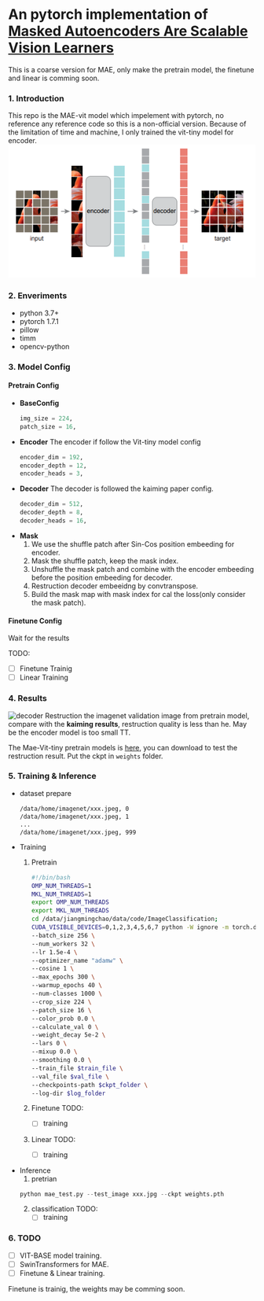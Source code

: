 # An pytorch implementation of [Masked Autoencoders Are Scalable Vision Learners](https://arxiv.org/abs/2111.06377)

This is a coarse version for MAE, only make the pretrain model, the finetune and linear is comming soon.


### 1. Introduction
This repo is the MAE-vit model which impelement with pytorch, no reference any reference code so this is a non-official version. Because of the limitation of time and machine, I only trained the vit-tiny model for encoder.
![mae](fig/MAE.png)

### 2. Enveriments
- python 3.7+
- pytorch 1.7.1 
- pillow
- timm  
- opencv-python

### 3. Model Config

#### Pretrain Config

- **BaseConfig**
    ```python
    img_size = 224,
    patch_size = 16,
    ```
- **Encoder**
    The encoder if follow the Vit-tiny model config
    ```python
    encoder_dim = 192,
    encoder_depth = 12,
    encoder_heads = 3,
    ```
- **Decoder**
    The decoder is followed the kaiming paper config.
    ```python
    decoder_dim = 512,
    decoder_depth = 8,
    decoder_heads = 16, 
    ```
- **Mask**
    1. We use the shuffle patch after Sin-Cos position embeeding for encoder.
    2. Mask the shuffle patch, keep the mask index.
    3. Unshuffle the mask patch and combine with the encoder embeeding before the position embeeding for decoder.
    4. Restruction decoder embeeidng by convtranspose.
    5. Build the mask map with mask index for cal the loss(only consider the mask patch).

#### Finetune Config
Wait for the results

TODO:
- [ ] Finetune Trainig
- [ ] Linear Training 

### 4. Results
![decoder](fig/decoder.png)
Restruction the imagenet validation image from pretrain model, compare with the **kaiming results**, restruction quality is less than he. 
May be the encoder model is too small TT.

The Mae-Vit-tiny pretrain models is [here](https://drive.google.com/file/d/1I0EzCLYLmHBfhIaESFvWGlhuQuJ8xPw6/view?usp=sharing), you can download to test the restruction result. Put the ckpt in ```weights``` folder.


### 5. Training & Inference
- dataset prepare
    ```
    /data/home/imagenet/xxx.jpeg, 0
    /data/home/imagenet/xxx.jpeg, 1
    ...
    /data/home/imagenet/xxx.jpeg, 999
    ```
- Training 
    1. Pretrain 
        ```bash
        #!/bin/bash
        OMP_NUM_THREADS=1
        MKL_NUM_THREADS=1
        export OMP_NUM_THREADS
        export MKL_NUM_THREADS
        cd /data/jiangmingchao/data/code/ImageClassification;
        CUDA_VISIBLE_DEVICES=0,1,2,3,4,5,6,7 python -W ignore -m torch.distributed.launch --nproc_per_node 8 train_mae.py \
        --batch_size 256 \
        --num_workers 32 \
        --lr 1.5e-4 \
        --optimizer_name "adamw" \
        --cosine 1 \
        --max_epochs 300 \
        --warmup_epochs 40 \
        --num-classes 1000 \
        --crop_size 224 \
        --patch_size 16 \
        --color_prob 0.0 \
        --calculate_val 0 \
        --weight_decay 5e-2 \
        --lars 0 \
        --mixup 0.0 \
        --smoothing 0.0 \
        --train_file $train_file \
        --val_file $val_file \
        --checkpoints-path $ckpt_folder \
        --log-dir $log_folder
        ```
    
    2. Finetune
    TODO:
        - [ ] training
    3. Linear
    TODO:
        - [ ] training


- Inference
    1. pretrian
    ```python
    python mae_test.py --test_image xxx.jpg --ckpt weights.pth
    ```
    2. classification
    TODO:
        - [ ] training

### 6. TODO
- [ ] VIT-BASE model training.
- [ ] SwinTransformers for MAE.
- [ ] Finetune & Linear training.

Finetune is trainig, the weights may be comming soon.


